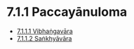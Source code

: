 

# 7.1.1 Paccayānuloma

* [7.1.1.1 Vibhaṅgavāra](7.1.1/7.1.1.1.md)
* [7.1.1.2 Saṅkhyāvāra](7.1.1/7.1.1.2.md)



